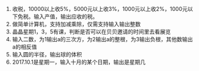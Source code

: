 1. 收税，10000以上收5%，5000元以上收3%，1000元以上收2%，1000元以下免税。输入产值，输出应收的税。
2. 做简单计算机，支持加减乘除，仅需支持输入输出整数
3. 晶晶星期1，3，5有课，判断是否可以在贝贝邀请的时间里去看展览
4. 输入二数，为1输出a的三次方，为2输出a的整根，为3输出负根，其他数输出a的相反值
5. 输入圆的半径，输出球的体积
6. 2017.10.1是星期一，输入十月的某个日期，输出是星期几

